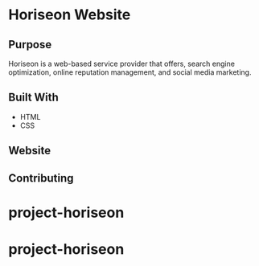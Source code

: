 # Horiseon Website

## Purpose 
Horiseon is a web-based service provider that offers, search engine optimization, online reputation management, and social media marketing.

## Built With
* HTML
* CSS

## Website 


## Contributing 


# project-horiseon
# project-horiseon
